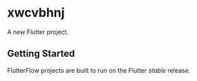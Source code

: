# xwcvbhnj

A new Flutter project.

## Getting Started

FlutterFlow projects are built to run on the Flutter _stable_ release.
